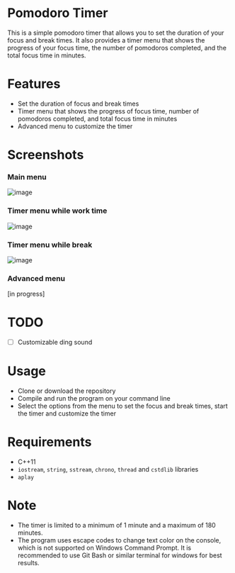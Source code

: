 # Pomodoro Timer

This is a simple pomodoro timer that allows you to set the duration of your focus and break times. It also provides a timer menu that shows the progress of your focus time, the number of pomodoros completed, and the total focus time in minutes.

# Features

- Set the duration of focus and break times
- Timer menu that shows the progress of focus time, number of pomodoros completed, and total focus time in minutes
- Advanced menu to customize the timer

# Screenshots
### Main menu
![image](https://user-images.githubusercontent.com/73022312/213349345-afac9179-0dea-4676-81bb-1df36258a991.png)

### Timer menu while work time
![image](https://user-images.githubusercontent.com/73022312/213349267-cd474318-e9c6-42b5-8618-798d8c50ba36.png)

### Timer menu while break
![image](https://user-images.githubusercontent.com/73022312/213349198-2d7916be-047b-40b1-a192-baa288b44059.png)

### Advanced menu
[in progress]

# TODO

- [ ] Customizable ding sound

# Usage

- Clone or download the repository
- Compile and run the program on your command line
- Select the options from the menu to set the focus and break times, start the timer and customize the timer

# Requirements

- C++11
- `iostream`, `string`, `sstream`, `chrono`, `thread` and `cstdlib` libraries
- `aplay` 

# Note

- The timer is limited to a minimum of 1 minute and a maximum of 180 minutes.
- The program uses escape codes to change text color on the console, which is not supported on Windows Command Prompt. It is recommended to use Git Bash or similar terminal for windows for best results.
